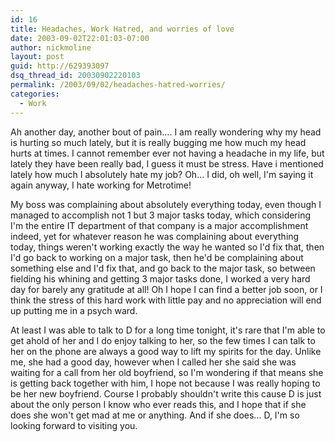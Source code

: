 ```yaml
---
id: 16
title: Headaches, Work Hatred, and worries of love
date: 2003-09-02T22:01:03-07:00
author: nickmoline
layout: post
guid: http://629393097
dsq_thread_id: 20030902220103
permalink: /2003/09/02/headaches-hatred-worries/
categories:
  - Work
---
```

Ah another day, another bout of pain&#8230;. I am really wondering why my head is hurting so much lately, but it is really bugging me how much my head hurts at times. I cannot remember ever not having a headache in my life, but lately they have been really bad, I guess it must be stress. Have i mentioned lately how much I absolutely hate my job? Oh&#8230; I did, oh well, I'm saying it again anyway, I hate working for Metrotime!

<!--more-->

My boss was complaining about absolutely everything today, even though I managed to accomplish not 1 but 3 major tasks today, which considering I'm the entire IT department of that company is a major accomplishment indeed, yet for whatever reason he was complaining about everything today, things weren't working exactly the way he wanted so I'd fix that, then I'd go back to working on a major task, then he'd be complaining about something else and I'd fix that, and go back to the major task, so between fielding his whining and getting 3 major tasks done, I worked a very hard day for barely any gratitude at all! Oh I hope I can find a better job soon, or I think the stress of this hard work with little pay and no appreciation will end up putting me in a psych ward.

At least I was able to talk to D for a long time tonight, it's rare that I'm able to get ahold of her and I do enjoy talking to her, so the few times I can talk to her on the phone are always a good way to lift my spirits for the day. Unlike me, she had a good day, however when I called her she said she was waiting for a call from her old boyfriend, so I'm wondering if that means she is getting back together with him, I hope not because I was really hoping to be her new boyfriend. Course I probably shouldn't write this cause D is just about the only person I know who ever reads this, and I hope that if she does she won't get mad at me or anything. And if she does&#8230; D, I'm so looking forward to visiting you.